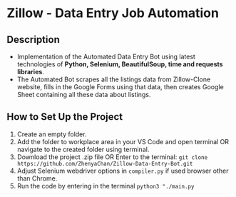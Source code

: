 # Zillow - Data Entry Job Automation

## Description
- Implementation of the Automated Data Entry Bot using latest technologies of <strong>Python, Selenium, BeautifulSoup, time and requests libraries</strong>.
- The Automated Bot scrapes all the listings data from Zillow-Clone website, fills in the Google Forms using that data, then creates Google Sheet containing all these data about listings.

## How to Set Up the Project
1. Create an empty folder.
2. Add the folder to workplace area in your VS Code and open terminal OR navigate to the created folder using terminal.
3. Download the project .zip file OR Enter to the terminal:
   `git clone https://github.com/ZhenyaChan/Zillow-Data-Entry-Bot.git`
4. Adjust Selenium webdriver options in `compiler.py` if used browser other than Chrome.
5. Run the code by entering in the terminal `python3 "./main.py`
